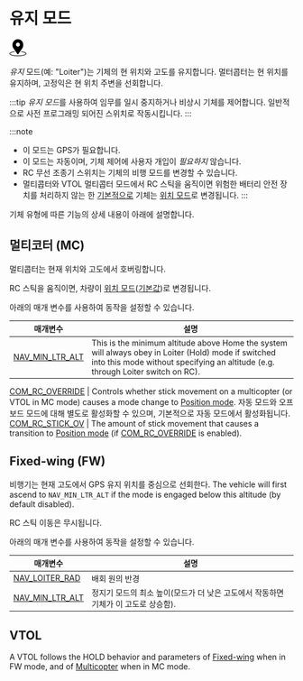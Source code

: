 # 유지 모드

[<img src="../../assets/site/position_fixed.svg" title="위치 고정 요구(예, GPS)" width="30px" />](../getting_started/flight_modes.md#key_position_fixed)

*유지* 모드(예: "Loiter")는 기체의 현 위치와 고도를 유지합니다. 멀터콥터는 현 위치를 유지하며, 고정익은 현 위치 주변을 선회합니다.

:::tip
*유지 모드*를 사용하여 임무를 일시 중지하거나 비상시 기체를 제어합니다. 일반적으로 사전 프로그래밍 되어진 스위치로 작동시킵니다. :::

:::note
* 이 모드는 GPS가 필요합니다.
* 이 모드는 자동이며, 기체 제어에 사용자 개입이 *필요하지* 않습니다.
* RC 무선 조종기 스위치는 기체의 비행 모드를 변경할 수 있습니다.
* 멀티콥터와 VTOL 멀티콥터 모드에서 RC 스틱을 움직이면 위험한 배터리 안전 장치를 처리하지 않는 한 [기본적으로](#COM_RC_OVERRIDE) 기체는 [위치 모드](../flight_modes/position_mc.md)로 변경됩니다. :::

기체 유형에 따른 기능의 상세 내용이 아래에 설명합니다.

## 멀티코터 (MC)

멀티콥터는 현재 위치와 고도에서 호버링합니다.

RC 스틱을 움직이면, 차량이 [위치 모드](../flight_modes/position_mc.md)([기본값](#COM_RC_OVERRIDE))로 변경됩니다.

아래의 매개 변수를 사용하여 동작을 설정할 수 있습니다.

| 매개변수                                                                                                    | 설명                                                                                                                                                                                      |
| ------------------------------------------------------------------------------------------------------- | --------------------------------------------------------------------------------------------------------------------------------------------------------------------------------------- |
| <a id="NAV_MIN_LTR_ALT"></a>[NAV_MIN_LTR_ALT](../advanced_config/parameter_reference.md#NAV_MIN_LTR_ALT) | This is the minimum altitude above Home the system will always obey in Loiter (Hold) mode if switched into this mode without specifying an altitude (e.g. through Loiter switch on RC). |

<span id="COM_RC_OVERRIDE"></span>[COM_RC_OVERRIDE](../advanced_config/parameter_reference.md#COM_RC_OVERRIDE) | Controls whether stick movement on a multicopter (or VTOL in MC mode) causes a mode change to [Position mode](../flight_modes/position_mc.md). 자동 모드와 오프보드 모드에 대해 별도로 활성화할 수 있으며, 기본적으로 자동 모드에서 활성화됩니다. <span id="COM_RC_STICK_OV"></span>[COM_RC_STICK_OV](../advanced_config/parameter_reference.md#COM_RC_STICK_OV) | The amount of stick movement that causes a transition to [Position mode](../flight_modes/position_mc.md) (if [COM_RC_OVERRIDE](#COM_RC_OVERRIDE) is enabled).

<!-- Code for this here: https://github.com/PX4/PX4-Autopilot/blob/main/src/modules/navigator/loiter.cpp#L61 -->

## Fixed-wing (FW)

비행기는 현재 고도에서 GPS 유지 위치를 중심으로 선회한다. The vehicle will first ascend to `NAV_MIN_LTR_ALT` if the mode is engaged below this altitude (by default disabled).

RC 스틱 이동은 무시됩니다.

아래의 매개 변수를 사용하여 동작을 설정할 수 있습니다.

| 매개변수                                                                           | 설명                                               |
| ------------------------------------------------------------------------------ | ------------------------------------------------ |
| [NAV_LOITER_RAD](../advanced_config/parameter_reference.md#NAV_LOITER_RAD)   | 배회 원의 반경                                         |
| [NAV_MIN_LTR_ALT](../advanced_config/parameter_reference.md#NAV_MIN_LTR_ALT) | 정지기 모드의 최소 높이(모드가 더 낮은 고도에서 작동하면 기체가 이 고도로 상승함). |


## VTOL

A VTOL follows the HOLD behavior and parameters of [Fixed-wing](#fixed-wing-fw) when in FW mode, and of [Multicopter](#multi-copter-mc) when in MC mode.

<!-- this maps to AUTO_LOITER in flight mode state machine -->
